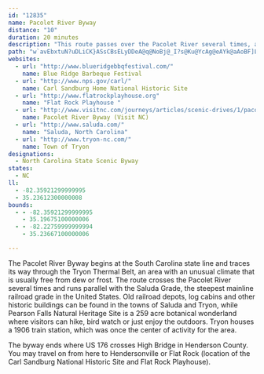 ```yaml
---
id: "12835"
name: Pacolet River Byway
distance: "10"
duration: 20 minutes
description: "This route passes over the Pacolet River several times, and also goes through the unique Tryon Thermal Belt microclimate."
path: "w`avEbxtuN?uDLiCK}ASsCBsELyDDeA@q@NoBj@_I?s@Ku@YcAg@eAYk@aAoBF]Ly@zA_E~AgDXq@Dg@eAoH]kIe@{AiAaFe@kD^_E~@aDT]\\O`IcCbDc@fH_ClCkAj@GxAi@bCUb@QNQ@u@O]{@m@w@mA_AaCsBcDAo@~@kDMyAPmATMn@IbCp@RWNiANQ|CmBZ?|ExAxCzAfDDbCl@R?h@St@oAn@UrBb@~AEv@f@nBd@|AxAdAJb@KJMXq@Ns@?y@UmBIaBBq@`@}ABu@Im@_A_C?_@N_AEa@m@_ByBeCOa@Dc@TS|Bg@^i@A_@y@iDDg@Ze@lAq@Te@Hm@Kq@s@g@Sq@Lm@rAaBf@mAVcAN_BZuALkCGaAW_AuIuOe@{AM_AAeI~@yGX_AxBuARe@@_@Am@qAsBQk@SsBlAiH?yBI}Ai@oDyAkDUgCf@iLrAmLBeEIu@k@_BImAp@eHGo@i@kBy@qBMs@OoGKiO]yEq@aDmCeJsByHi@iDlAy`@J{[IiEsAeIQuI?yFzAaf@{@k\\JyC`CiO~ByEdAmC^sA|AcIr@kB~AwC\\aAhAiHX}@hA{AhHaHl@w@n@sAfEcMhAkBvJeGrEiDzJ_AzKgBx@YT]jE{J`BeClAy@rAY`KMnK|@~CW~@W`CsArDiDhHaIxBkDzAmFbFkU^eC~@gC"
websites:
  - url: "http://www.blueridgebbqfestival.com/"
    name: Blue Ridge Barbeque Festival
  - url: "http://www.nps.gov/carl/"
    name: Carl Sandburg Home National Historic Site
  - url: "http://www.flatrockplayhouse.org"
    name: "Flat Rock Playhouse "
  - url: "http://www.visitnc.com/journeys/articles/scenic-drives/1/pacolet-river-byway-mountain-scenic-drives"
    name: Pacolet River Byway (Visit NC)
  - url: "http://www.saluda.com/"
    name: "Saluda, North Carolina"
  - url: "http://www.tryon-nc.com/"
    name: Town of Tryon
designations:
  - North Carolina State Scenic Byway
states:
  - NC
ll:
  - -82.35921299999995
  - 35.23612300000008
bounds:
  - - -82.35921299999995
    - 35.19675100000006
  - - -82.22759999999994
    - 35.23667100000006

---
```


The Pacolet River Byway begins at the South Carolina state line and traces its way through the Tryon Thermal Belt, an area with an unusual climate that is usually free from dew or frost. The route crosses the Pacolet River several times and runs parallel with the Saluda Grade, the steepest mainline railroad grade in the United States. Old railroad depots, log cabins and other historic buildings can be found in the towns of Saluda and Tryon, while Pearson Falls Natural Heritage Site is a 259 acre botanical wonderland where visitors can hike, bird watch or just enjoy the outdoors. Tryon houses a 1906 train station, which was once the center of activity for the area.

The byway ends where US 176 crosses High Bridge in Henderson County. You may travel on from here to Hendersonville or Flat Rock (location of the Carl Sandburg National Historic Site and Flat Rock Playhouse).
